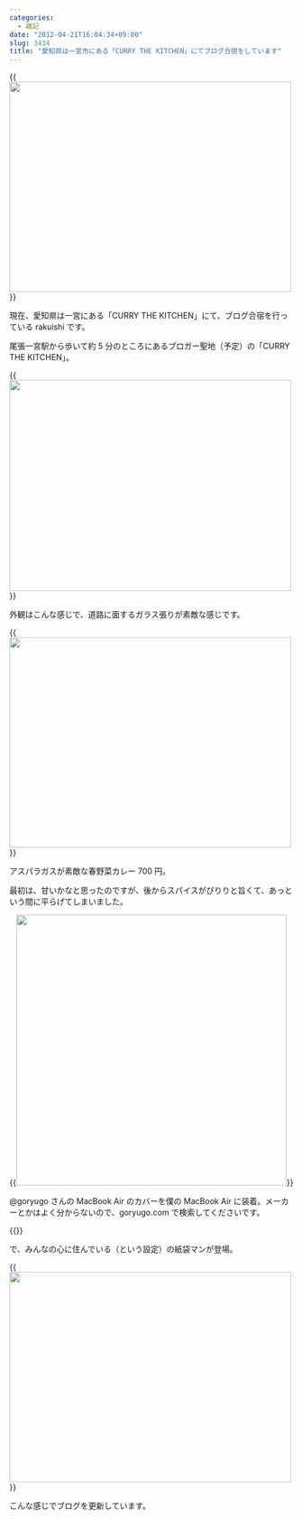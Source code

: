 ```yaml
---
categories:
  - 雑記
date: "2012-04-21T16:04:34+09:00"
slug: 3434
title: "愛知県は一宮市にある「CURRY THE KITCHEN」にてブログ合宿をしています"
---
```


{{<img alt="" src="/images/2012/04/3434_1.jpg" width="500" height="373">}}

現在、愛知県は一宮にある「CURRY THE KITCHEN」にて、ブログ合宿を行っている rakuishi です。

尾張一宮駅から歩いて約 5 分のところにあるブロガー聖地（予定）の「CURRY THE KITCHEN」。

{{<img alt="" src="/images/2012/04/3434_2.jpg" width="500" height="374">}}

外観はこんな感じで、道路に面するガラス張りが素敵な感じです。

{{<img alt="" src="/images/2012/04/3434_3.jpg" width="500" height="373">}}

アスパラガスが素敵な春野菜カレー 700 円。

最初は、甘いかなと思ったのですが、後からスパイスがぴりりと旨くて、あっという間に平らげてしまいました。

{{<img alt="" src="/images/2012/04/3434_4.jpg" width="480" height="480">}}

@goryugo さんの MacBook Air のカバーを僕の MacBook Air に装着。メーカーとかはよく分からないので、goryugo.com で検索してくださいです。

{{<img alt="" src="/images/2012/04/3434_5.jpg">}}

で、みんなの心に住んでいる（という設定）の紙袋マンが登場。

{{<img alt="" src="/images/2012/04/3434_6.jpg" width="500" height="373">}}

こんな感じでブログを更新しています。
